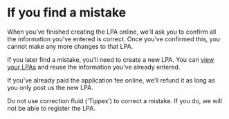 # If you find a mistake

When you’ve finished creating the LPA online, we'll ask you to confirm all the information you've entered is correct. Once you’ve confirmed this, you cannot make any more changes to that LPA.

If you later find a mistake, you'll need to create a new LPA. You can [view your LPAs](https://www.lastingpowerofattorney.service.gov.uk/user/dashboard) and reuse the information you've already entered.

If you’ve already paid the application fee online, we’ll refund it as long as you only post us the new LPA.

Do not use correction fluid (‘Tippex’) to correct a mistake. If you do, we will not be able to register the LPA.
